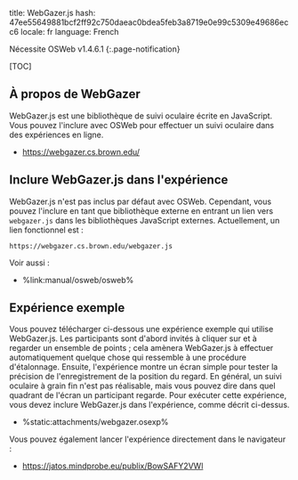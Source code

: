 title: WebGazer.js
hash: 47ee55649881bcf2ff92c750daeac0bdea5feb3a8719e0e99c5309e49686ecc6
locale: fr
language: French

Nécessite OSWeb v1.4.6.1
{:.page-notification}

[TOC]


## À propos de WebGazer

WebGazer.js est une bibliothèque de suivi oculaire écrite en JavaScript. Vous pouvez l'inclure avec OSWeb pour effectuer un suivi oculaire dans des expériences en ligne.

- <https://webgazer.cs.brown.edu/>


## Inclure WebGazer.js dans l'expérience

WebGazer.js n'est pas inclus par défaut avec OSWeb. Cependant, vous pouvez l'inclure en tant que bibliothèque externe en entrant un lien vers `webgazer.js` dans les bibliothèques JavaScript externes. Actuellement, un lien fonctionnel est :

```
https://webgazer.cs.brown.edu/webgazer.js
```

Voir aussi :

- %link:manual/osweb/osweb%


## Expérience exemple

Vous pouvez télécharger ci-dessous une expérience exemple qui utilise WebGazer.js. Les participants sont d'abord invités à cliquer sur et à regarder un ensemble de points ; cela amènera WebGazer.js à effectuer automatiquement quelque chose qui ressemble à une procédure d'étalonnage. Ensuite, l'expérience montre un écran simple pour tester la précision de l'enregistrement de la position du regard. En général, un suivi oculaire à grain fin n'est pas réalisable, mais vous pouvez dire dans quel quadrant de l'écran un participant regarde. Pour exécuter cette expérience, vous devez inclure WebGazer.js dans l'expérience, comme décrit ci-dessus.

- %static:attachments/webgazer.osexp%

Vous pouvez également lancer l'expérience directement dans le navigateur :

- <https://jatos.mindprobe.eu/publix/BowSAFY2VWl>